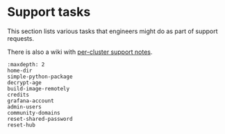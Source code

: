 # Support tasks

This section lists various tasks that engineers might do as part of support
requests.

There is also a wiki with [per-cluster support notes](https://github.com/2i2c-org/infrastructure/wiki/Per-Cluster-Support-Notes).

```{toctree}
:maxdepth: 2
home-dir
simple-python-package
decrypt-age
build-image-remotely
credits
grafana-account
admin-users
community-domains
reset-shared-password
reset-hub
```
